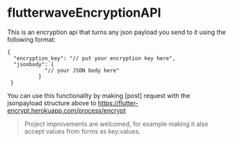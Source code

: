 # flutterwaveEncryptionAPI

This is an encryption api that turns any json payload you send to it using the following format:

```
{
  "encryption_key": "// put your encryption key here",
  "jsonbody": {
            "// your JSON body here" 
          }
 }
``` 

You can use this functionality by making [post] request with the jsonpayload structure above to https://flutter-encrypt.herokuapp.com/process/encrypt

> Project improvements are welcomed, for example making it also accept values from forms as key:values.
